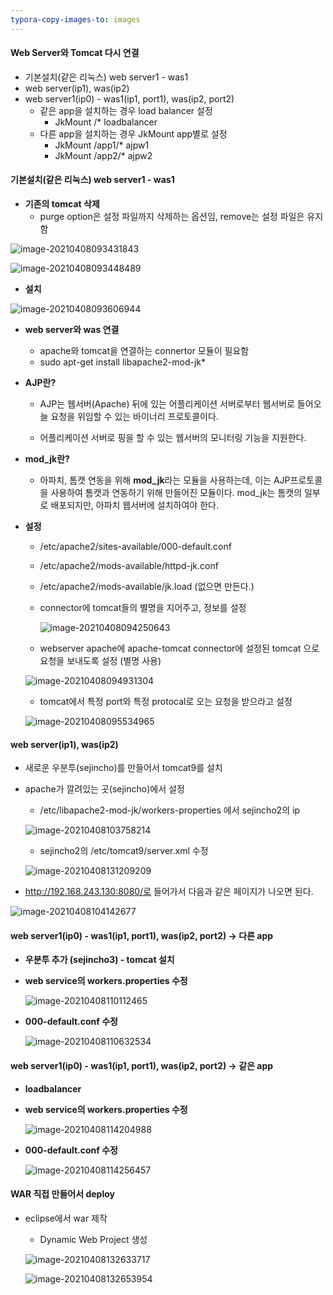 ```yaml
---
typora-copy-images-to: images
---
```






#### Web Server와 Tomcat 다시 연결

- 기본설치(같은 리눅스) web server1 -  was1
- web server(ip1), was(ip2)
- web server1(ip0) - was1(ip1, port1), was(ip2, port2)
  - 같은 app을 설치하는 경우 load balancer 설정
    - JkMount /* loadbalancer 
  - 다른 app을 설치하는 경우 JkMount app별로 설정
    - JkMount /app1/* ajpw1
    - JkMount /app2/* ajpw2



#### 기본설치(같은 리눅스) web server1 -  was1

- **기존의 tomcat 삭제**	
  - purge option은 설정 파일까지 삭제하는 옵션임, remove는 설정 파일은 유지함

![image-20210408093431843](images/image-20210408093431843.png)

![image-20210408093448489](images/image-20210408093448489.png)



- **설치**

![image-20210408093606944](images/image-20210408093606944.png)



- **web server와 was 연결**
  - apache와  tomcat을 연결하는  connertor 모듈이 필요함
  - sudo apt-get install libapache2-mod-jk*



- **AJP란?**

  - AJP는 웹서버(Apache) 뒤에 있는 어플리케이션 서버로부터 웹서버로 들어오늘 요청을 위임할 수 있는 바이너리 프로토콜이다.

  - 어플리케이션 서버로 핑을 할 수 있는 웹서버의 모니터링 기능을 지원한다.

    

- **mod_jk란?**
  
  - 아파치, 톰캣 연동을 위해 **mod_jk**라는 모듈을 사용하는데, 이는 AJP프로토콜을 사용하여 톰캣과 연동하기 위해 만들어진 모듈이다. mod_jk는 톰캣의 일부로 배포되지만, 아파치 웹서버에 설치하여야 한다.



- **설정**

  - /etc/apache2/sites-available/000-default.conf 

  - /etc/apache2/mods-available/httpd-jk.conf 

  - /etc/apache2/mods-available/jk.load (없으면 만든다.)

  - connector에 tomcat들의 별명을 지어주고, 정보를 설정

    ![image-20210408094250643](images/image-20210408094250643.png)

  

  - webserver apache에 apache-tomcat connector에 설정된 tomcat 으로 요청을 보내도록 설정 (별명 사용)

  ![image-20210408094931304](images/image-20210408094931304.png)

  

  - tomcat에서 특정 port와 특정 protocal로 오는 요청을 받으라고 설정

  ![image-20210408095534965](images/image-20210408095534965.png)





#### web server(ip1), was(ip2)

- 새로운 우분투(sejincho)를 만들어서 tomcat9를 설치



- apache가 깔려있는 곳(sejincho)에서 설정

  - /etc/libapache2-mod-jk/workers-properties 에서 sejincho2의 ip

  ![image-20210408103758214](images/image-20210408103758214.png)

  

  - sejincho2의 /etc/tomcat9/server.xml 수정

  ![image-20210408131209209](images/image-20210408131209209.png)

  

  

- http://192.168.243.130:8080/로 들어가서 다음과 같은 페이지가 나오면 된다.

![image-20210408104142677](images/image-20210408104142677.png)





#### web server1(ip0) - was1(ip1, port1), was(ip2, port2) -> 다른 app

- **우분투 추가 (sejincho3) - tomcat 설치** 

- **web service의 workers.properties 수정**

  ![image-20210408110112465](images/image-20210408110112465.png)

  

- **000-default.conf 수정**

  ![image-20210408110632534](images/image-20210408110632534.png)

  

  

#### web server1(ip0) - was1(ip1, port1), was(ip2, port2) -> 같은 app

- **loadbalancer** 

- **web service의 workers.properties 수정**

  ![image-20210408114204988](images/image-20210408114204988.png)

  

- **000-default.conf 수정**

  ![image-20210408114256457](images/image-20210408114256457.png)

  

  

#### WAR 직접 만들어서 deploy

- eclipse에서 war 제작

  - Dynamic Web Project 생성

  ![image-20210408132633717](images/image-20210408132633717.png)

  ![image-20210408132653954](images/image-20210408132653954.png)

  
